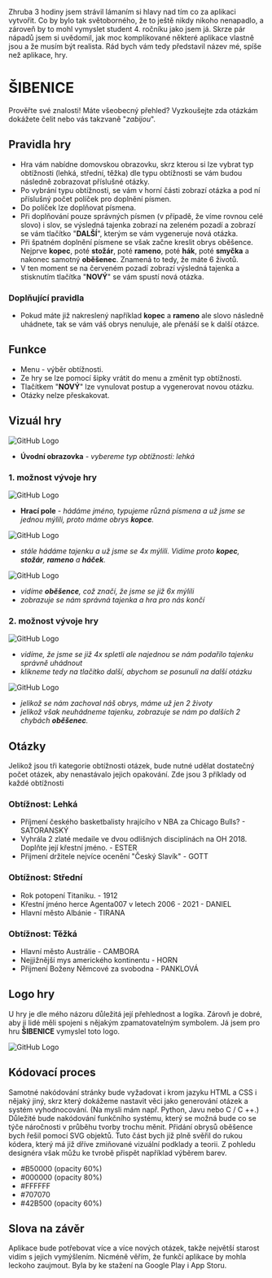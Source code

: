 Zhruba 3 hodiny jsem strávil lámaním si hlavy nad tím co za aplikaci vytvořit. Co by bylo tak světoborného, že to ještě nikdy nikoho nenapadlo, a zároveň by to mohl vymyslet student 4. ročníku jako jsem já. Skrze pár nápadů jsem si uvědomil, jak moc komplikované některé aplikace vlastně jsou a že musím být realista. Rád bych vám tedy představil název mé, spíše než aplikace, hry.
# __ŠIBENICE__ #
Prověřte své znalosti! Máte všeobecný přehled? Vyzkoušejte zda otázkám dokážete čelit nebo vás takzvaně "_zabijou_".
## Pravidla hry ##
- Hra vám nabídne domovskou obrazovku, skrz kterou si lze vybrat typ obtížnosti (lehká, střední, těžka) dle typu obtížnosti se vám budou následně zobrazovat příslušné otázky.
- Po vybrání typu obtížnosti, se vám v horní části zobrazí otázka a pod ní příslušný počet políček pro doplnění písmen.
- Do políček lze doplňovat písmena.
- Při doplňování pouze správných písmen (v případě, že víme rovnou celé slovo) i slov, se výsledná tajenka zobrazí na zeleném pozadí a zobrazí se vám tlačítko "__DALŠÍ__", kterým se vám vygeneruje nová otázka.
- Při špatném doplnění písmene se však začne kreslit obrys oběšence. Nejprve __kopec__, poté __stožár__, poté __rameno__, poté __hák__, poté __smyčka__ a nakonec samotný __oběšenec__. Znamená to tedy, že máte 6 životů.
- V ten moment se na červeném pozadí zobrazí výsledná tajenka a stisknutím tlačítka "__NOVÝ__" se vám spustí nová otázka.
### Doplňující pravidla ###
- Pokud máte již nakreslený například __kopec__ a __rameno__ ale slovo následně uhádnete, tak se vám váš obrys nenuluje, ale přenáší se k další otázce.
## Funkce ##
- Menu - výběr obtížnosti.
- Ze hry se lze pomocí šipky vrátit do menu a změnit typ obtížnosti.
- Tlačítkem "__NOVÝ__" lze vynulovat postup a vygenerovat novou otázku.
- Otázky nelze přeskakovat.

## Vizuál hry ##
![GitHub Logo](uvodni.png)
- __Úvodní obrazovka__ - _vybereme typ obtížnosti: lehká_

### 1. možnost vývoje hry ###
![GitHub Logo](zacatek_hry.png)
- __Hrací pole__ - _hádáme jméno, typujeme různá písmena a už jsme se jednou mýlili, proto máme obrys __kopce__._

![GitHub Logo](/postup_hry.png)
- _stále hádáme tajenku a už jsme se 4x mýlili. Vidíme proto __kopec__, __stožár__, __rameno__ a __háček__._

![GitHub Logo](/prohra_hry.png)
- _vidíme __oběšence__, což značí, že jsme se již 6x mýlili_
- _zobrazuje se nám správná tajenka a hra pro nás končí_

### 2. možnost vývoje hry ###
![GitHub Logo](/hra_vyhra.png)
- _vidíme, že jsme se již 4x spletli ale najednou se nám podařilo tajenku správně uhádnout_
- _klikneme tedy na tlačítko další, abychom se posunuli na další otázku_

![GitHub Logo](/hra_vyhra_prohra.png)
- _jelikož se nám zachoval náš obrys, máme už jen 2 životy_
- _jelikož však neuhádneme tajenku, zobrazuje se nám po dalších 2 chybách __oběšenec__._

## Otázky ##
Jelikož jsou tři kategorie obtížnosti otázek, bude nutné udělat dostatečný počet otázek, aby nenastávalo jejich opakování.
Zde jsou 3 příklady od každé obtížnosti
### Obtížnost: Lehká ###
- Příjmení českého basketbalisty hrajícího v NBA za Chicago Bulls? - SATORANSKÝ
- Vyhrála 2 zlaté medaile ve dvou odlišných disciplínách na OH 2018. Doplňte její křestní jméno. - ESTER
- Přijmení držitele nejvíce ocenění "Český Slavík"  - GOTT

### Obtížnost: Střední ###
- Rok potopení Titaniku. - 1912
- Křestní jméno herce Agenta007 v letech 2006 - 2021 - DANIEL
- Hlavní město Albánie - TIRANA

### Obtížnost: Těžká ###
- Hlavní město Austrálie - CAMBORA
- Nejjižnější mys amerického kontinentu - HORN
- Přijmení Boženy Němcové za svobodna - PANKLOVÁ

## Logo hry ##
U hry je dle mého názoru důležitá její přehlednost a logika. Zárovň je dobré, aby ji lidé měli spojeni s nějakým zpamatovatelným symbolem. Já jsem pro hru __ŠIBENICE__ vymyslel toto logo.

![GitHub Logo](/logo.jpg)

## Kódovací proces ##
Samotné nakódování stránky bude vyžadovat i krom jazyku HTML a CSS i nějaký jiný, skrz který dokážeme nastavit věci jako generování otázek a systém vyhodnocování. (Na mysli mám např. Python, Javu nebo C / C ++.)
Důležité bude nakódování funkčního systému, který se možná bude co se týče náročnosti v průběhu tvorby trochu měnit.
Přidání obrysů oběšence bych řešil pomocí SVG objektů.
Tuto část bych již plně svěřil do rukou kódera, který má již dříve zmiňované vizuální podklady a teorii. Z pohledu designéra však můžu ke tvrobě přispět například výběrem barev.
- #B50000 (opacity 60%)
- #000000 (opacity 80%)
- #FFFFFF
- #707070
- #42B500 (opacity 60%)

## Slova na závěr ##
Aplikace bude potřebovat více a více nových otázek, takže největší starost vidím s jejich vymýšlením. Nicméně věřím, že funkčí aplikace by mohla leckoho zaujmout. Byla by ke stažení na Google Play i App Storu. 
